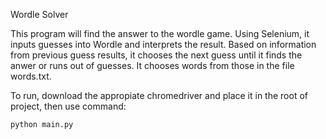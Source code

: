 Wordle Solver

This program will find the answer to the wordle game. Using Selenium, it inputs guesses into Wordle and interprets the result. Based on information from previous guess results, it chooses the next guess until it finds the anwer or runs out of guesses. It chooses words from those in the file words.txt.

To run, download the appropiate chromedriver and place it in the root of project, then use command:
```
python main.py
```
